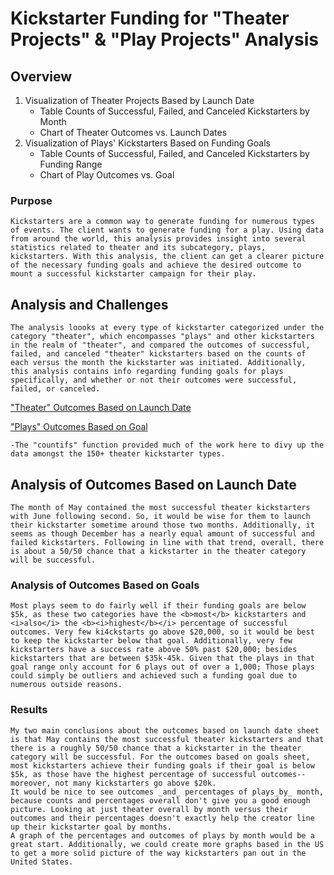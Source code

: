 # Kickstarter Funding for "Theater Projects" & "Play Projects" Analysis

## Overview 
1. Visualization of Theater Projects Based by Launch Date
   * Table Counts of Successful, Failed, and Canceled Kickstarters by Month
   * Chart of Theater Outcomes vs. Launch Dates
2. Visualization of Plays' Kickstarters Based on Funding Goals
   * Table Counts of Successful, Failed, and Canceled Kickstarters by Funding Range
   * Chart of Play Outcomes vs. Goal

### Purpose
	Kickstarters are a common way to generate funding for numerous types of events. The client wants to generate funding for a play. Using data from around the world, this analysis provides insight into several statistics related to theater and its subcategory, plays, kickstarters. With this analysis, the client can get a clearer picture of the necessary funding goals and achieve the desired outcome to mount a successful kickstarter campaign for their play. 

## Analysis and Challenges
	The analysis loooks at every type of kickstarter categorized under the category "theater", which encompasses "plays" and other kickstarters in the realm of "theater", and compared the outcomes of successful, failed, and canceled "theater" kickstarters based on the counts of each versus the month the kickstarter was initiated. Additionally, this analysis contains info regarding funding goals for plays specifically, and whether or not their outcomes were successful, failed, or canceled. 

["Theater" Outcomes Based on Launch Date](https://github.com/lawrencegoodwyn/kickstarter-analysis/blob/33ab026d7bdfafa9725b58a31429d666c74fbc50/Screen%20Shot%202021-09-01%20at%203.05.08%20PM.png)

["Plays" Outcomes Based on Goal](https://github.com/lawrencegoodwyn/kickstarter-analysis/blob/33ab026d7bdfafa9725b58a31429d666c74fbc50/Screen%20Shot%202021-09-01%20at%203.05.22%20PM.png)


	-The "countifs" function provided much of the work here to divy up the data amongst the 150+ theater kickstarter types.
	

## Analysis of Outcomes Based on Launch Date

	The month of May contained the most successful theater kickstarters with June following second. So, it would be wise for them to launch their kickstarter sometime around those two months. Additionally, it seems as though December has a nearly equal amount of successful and failed kickstarters. Following in line with that trend, overall, there is about a 50/50 chance that a kickstarter in the theater category will be successful. 

### Analysis of Outcomes Based on Goals

	Most plays seem to do fairly well if their funding goals are below $5k, as these two categories have the <b>most</b> kickstarters and <i>also</i> the <b><i>highest</b></i> percentage of successful outcomes. Very few ki4ckstarts go above $20,000, so it would be best to keep the kickstarter below that goal. Additionally, very few kickstarters have a success rate above 50% past $20,000; besides kickstarters that are between $35k-45k. Given that the plays in that goal range only account for 6 plays out of over a 1,000; Those plays could simply be outliers and achieved such a funding goal due to numerous outside reasons. 

### Results

	My two main conclusions about the outcomes based on launch date sheet is that May contains the most successful theater kickstarters and that there is a roughly 50/50 chance that a kickstarter in the theater category will be successful. For the outcomes based on goals sheet, most kickstarters achieve their funding goals if their goal is below $5k, as those have the highest percentage of successful outcomes--moreover, not many kickstarters go above $20k. 
	It would be nice to see outcomes _and_ percentages of plays_by_ month, because counts and percentages overall don't give you a good enough picture. Looking at just theater overall by month versus their outcomes and their percentages doesn't exactly help the creator line up their kickstarter goal by months. 
	A graph of the percentages and outcomes of plays by month would be a great start. Additionally, we could create more graphs based in the US to get a more solid picture of the way kickstarters pan out in the United States. 
